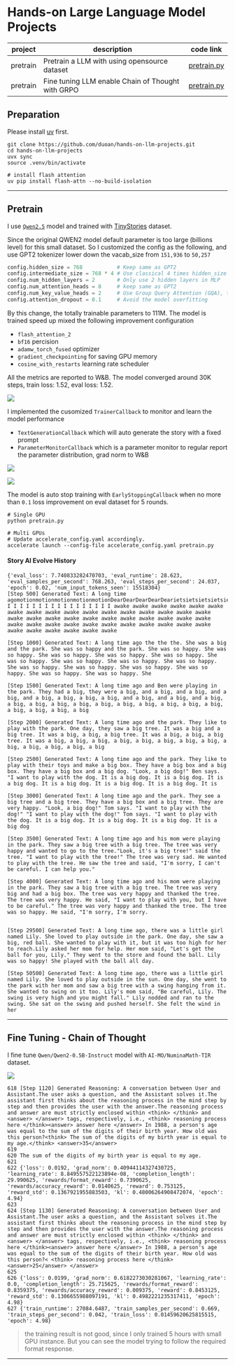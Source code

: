 # Hands-on Large Language Model Projects

| project  | description                                  | code link                    |
| -------- | -------------------------------------------- | ---------------------------- |
| pretrain | Pretrain a LLM with using opensource dataset | [pretrain.py](./pretrain.py) |
| pretrain | Fine tuning LLM enable Chain of Thought with GRPO | [pretrain.py](./fine_tuning_llm_grpo_trl.py) |



## Preparation
Please install [uv](https://github.com/astral-sh/uv) first.
```
git clone https://github.com/duoan/hands-on-llm-projects.git
cd hands-on-llm-projects
uvx sync
source .venv/bin/activate

# install flash attention
uv pip install flash-attn --no-build-isolation

```
---

## Pretrain

I use [`Qwen2.5`](https://huggingface.co/docs/transformers/en/model_doc/qwen2) model and trained with [TinyStories](https://huggingface.co/datasets/roneneldan/TinyStories) dataset. 

Since the original QWEN2 model default parameter is too large (billions level) for this small dataset. So I customized the config as the following, and use GPT2 tokenizer lower down the vacab_size from `151,936` to `50,257`
```python
config.hidden_size = 768           # Keep same as GPT2
config.intermediate_size = 768 * 4 # Use classical 4 times hidden_size
config.num_hidden_layers = 2       # Only use 2 hidden layers in MLP
config.num_attention_heads = 8     # keep same as GPT2
config.num_key_value_heads = 2     # Use Group Query Attention (GQA), to reduce the calculation complixity
config.attention_dropout = 0.1     # Avoid the model overfitting
```

By this change, the totally trainable parameters to 111M. The model is trained speed up mixed the following improvement configuration
- `flash_attention_2` 
- `bf16` percision
- `adamw_torch_fused` optimizer
- `gradient_checkpointing` for saving GPU memory
- `cosine_with_restarts` learning rate scheduler


All the metrics are reported to W&B. The model converged around 30K steps, train loss: 1.52, eval loss: 1.52.

![](./images/loss.png)

I implemented the cusomized `TrainerCallback` to monitor and learn the model performance
- `TextGenerationCallback` which will auto generate the story with a fixed prompt
- `ParameterMonitorCallback` which is a parameter monitor to regular report the parameter distribution, grad norm to W&B

![](./images/param_dist.png)

![](./images/param_grad_norm.png)


The model is auto stop training with `EarlyStoppingCallback` when no more than `0.1` loss improvement on eval dataset for 5 rounds. 


```
# Single GPU
python pretrain.py

# Multi GPUs
# Update accelerate_config.yaml accordingly.
accelerate launch --config-file accelerate_config.yaml pretrain.py
```

#### Story AI Evolve History
```
{'eval_loss': 7.740833282470703, 'eval_runtime': 28.623, 'eval_samples_per_second': 768.263, 'eval_steps_per_second': 24.037, 'epoch': 0.02, 'num_input_tokens_seen': 15518304} 
[Step 500] Generated Text: A long time agomotionmotionmotionmotionmotionDearDearDearDearDearietsietsietsietsietsietsElseElseElseElseElseElseElseElseElseElseElseElseElseElseElseElseElseElse I I I I I I I I I I I I I I I I I awake awake awake awake awake awake awake awake awake awake awake awake awake awake awake awake awake awake awake awake awake awake awake awake awake awake awake awake awake awake awake awake awake awake awake awake awake awake awake awake awake awake awake awake awake

[Step 1000] Generated Text: A long time ago the the the. She was a big and the park. She was so happy and the park. She was so happy. She was so happy. She was so happy. She was so happy. She was so happy. She was so happy. She was so happy. She was so happy. She was so happy. She was so happy. She was so happy. She was so happy. She was so happy. She was so happy. She was so happy. She

[Step 1500] Generated Text: A long time ago and Ben were playing in the park. They had a big, they were a big, and a big, and a big, and a big, and a big, a big, a big, a big, and a big, and a big, and a big, a big, a big, a big, a big, a big, a big, a big, a big, a big, a big, a big, a big, a big, a big

[Step 2000] Generated Text: A long time ago and the park. They like to play with the park. One day, they saw a big tree. It was a big and a big tree. It was a big, a big, a big tree. It was a big, a big, a big tree. It was a big, a big, a big, a big, a big, a big, a big, a big, a big, a big, a big, a big, a big

[Step 2500] Generated Text: A long time ago and the park. They like to play with their toys and make a big box. They have a big box and a big box. They have a big box and a big dog. "Look, a big dog!" Ben says. "I want to play with the dog. It is a big dog. It is a big dog. It is a big dog. It is a big dog. It is a big dog. It is a big dog. It is

[Step 3000] Generated Text: A long time ago and the park. They see a big tree and a big tree. They have a big box and a big tree. They are very happy. "Look, a big dog!" Tom says. "I want to play with the dog!" "I want to play with the dog!" Tom says. "I want to play with the dog. It is a big dog. It is a big dog. It is a big dog. It is a big dog

[Step 3500] Generated Text: A long time ago and his mom were playing in the park. They saw a big tree with a big tree. The tree was very happy and wanted to go to the tree."Look, it's a big tree!" said the tree. "I want to play with the tree!" The tree was very sad. He wanted to play with the tree. He saw the tree and said, "I'm sorry, I can't be careful. I can help you."

[Step 4000] Generated Text: A long time ago and his mom were playing in the park. They saw a big tree with a big tree. The tree was very big and had a big box. The tree was very happy and thanked the tree. The tree was very happy. He said, "I want to play with you, but I have to be careful." The tree was very happy and thanked the tree. The tree was so happy. He said, "I'm sorry, I'm sorry.


[Step 29500] Generated Text: A long time ago, there was a little girl named Lily. She loved to play outside in the park. One day, she saw a big, red ball. She wanted to play with it, but it was too high for her to reach.Lily asked her mom for help. Her mom said, "Let's get the ball for you, Lily." They went to the store and found the ball. Lily was so happy! She played with the ball all day.

[Step 50500] Generated Text: A long time ago, there was a little girl named Lily. She loved to play outside in the sun. One day, she went to the park with her mom and saw a big tree with a swing hanging from it. She wanted to swing on it too. Lily's mom said, "Be careful, Lily. The swing is very high and you might fall." Lily nodded and ran to the swing. She sat on the swing and pushed herself. She felt the wind in her

```
----

## Fine Tuning - Chain of Thought
I fine tune `Qwen/Qwen2-0.5B-Instruct` model with `AI-MO/NuminaMath-TIR` dataset.

![](./images/grpo.png)

```
618 [Step 1120] Generated Reasoning: A conversation between User and Assistant.The user asks a question, and the Assistant solves it.The assistant first thinks about the reasoning process in the mind step by step and then provides the user with the answer.The reasoning process and answer are must strictly enclosed within <think> </think> and <answer> </answer> tags, respectively, i.e., <think> reasoning process here </think><answer> answer here </answer> In 1988, a person's age was equal to the sum of the digits of their birth year. How old was this person?<think> The sum of the digits of my birth year is equal to my age.</think> <answer>35</answer>
619 
620 The sum of the digits of my birth year is equal to my age.
621 
622 {'loss': 0.0192, 'grad_norm': 0.40944114327430725, 'learning_rate': 8.849557522123894e-08, 'completion_length': 29.990625, 'rewards/format_reward': 0.7390625, 'rewards/accuracy_reward': 0.0140625, 'reward': 0.753125, 'reward_std': 0.1367921955883503, 'kl': 0.48006264908472074, 'epoch': 4.94}
623 
624 [Step 1130] Generated Reasoning: A conversation between User and Assistant.The user asks a question, and the Assistant solves it.The assistant first thinks about the reasoning process in the mind step by step and then provides the user with the answer.The reasoning process and answer are must strictly enclosed within <think> </think> and <answer> </answer> tags, respectively, i.e., <think> reasoning process here </think><answer> answer here </answer> In 1988, a person's age was equal to the sum of the digits of their birth year. How old was this person?< <think> reasoning process here </think> <answer>25</answer> </answer>
625 
626 {'loss': 0.0199, 'grad_norm': 0.6182273030281067, 'learning_rate': 0.0, 'completion_length': 25.715625, 'rewards/format_reward': 0.8359375, 'rewards/accuracy_reward': 0.009375, 'reward': 0.8453125, 'reward_std': 0.1306655988097191, 'kl': 0.4982221235317411, 'epoch': 4.98}
627 {'train_runtime': 27084.6487, 'train_samples_per_second': 0.669, 'train_steps_per_second': 0.042, 'train_loss': 0.01459620625815515, 'epoch': 4.98}
```

> the training result is not good, since I only trained 5 hours with small GPU instance. But you can see the model trying to follow the required format response.
---